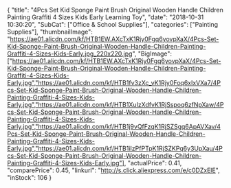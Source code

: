 {
	"title": "4Pcs Set Kid Sponge Paint Brush Original Wooden Handle Children Painting Graffiti 4 Sizes Kids Early Learning Toy",
	"date": "2018-10-31 10:30:20",
	"SubCat": ["Office & School Supplies"],
	"categories": ["Painting Supplies"],
	"thumbnailImage": "https://ae01.alicdn.com/kf/HTB1EW.AXcTxK1Rjy0Fgq6yovpXaX/4Pcs-Set-Kid-Sponge-Paint-Brush-Original-Wooden-Handle-Children-Painting-Graffiti-4-Sizes-Kids-Early.jpg_220x220.jpg",
	"BigImage": ["https://ae01.alicdn.com/kf/HTB1EW.AXcTxK1Rjy0Fgq6yovpXaX/4Pcs-Set-Kid-Sponge-Paint-Brush-Original-Wooden-Handle-Children-Painting-Graffiti-4-Sizes-Kids-Early.jpg","https://ae01.alicdn.com/kf/HTB1fv3zXc_vK1Rjy0Foq6xIxVXa7/4Pcs-Set-Kid-Sponge-Paint-Brush-Original-Wooden-Handle-Children-Painting-Graffiti-4-Sizes-Kids-Early.jpg","https://ae01.alicdn.com/kf/HTB1XuIzXdfvK1RjSspoq6zfNpXaw/4Pcs-Set-Kid-Sponge-Paint-Brush-Original-Wooden-Handle-Children-Painting-Graffiti-4-Sizes-Kids-Early.jpg","https://ae01.alicdn.com/kf/HTB1j9vQfFzqK1RjSZSgq6ApAVXav/4Pcs-Set-Kid-Sponge-Paint-Brush-Original-Wooden-Handle-Children-Painting-Graffiti-4-Sizes-Kids-Early.jpg","https://ae01.alicdn.com/kf/HTB1iIzPfPTpK1RjSZKPq6y3UpXau/4Pcs-Set-Kid-Sponge-Paint-Brush-Original-Wooden-Handle-Children-Painting-Graffiti-4-Sizes-Kids-Early.jpg"],
	"actualPrice": 0.41,
	"comparePrice": 0.45,
	"linkurl": "http://s.click.aliexpress.com/e/c0DZxElE",
	"inStock": 106
}
